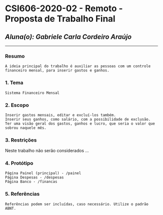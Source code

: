 # **CSI606-2020-02 - Remoto - Proposta de Trabalho Final**
## *Aluna(o): Gabriele Carla Cordeiro Araújo*

--------------

<!-- Descrever um resumo sobre o trabalho. -->

### Resumo

    A ideia principal do trabalho é auxiliar as pessoas com um controle financeiro mensal, para inserir gastos e ganhos.

<!-- Apresentar o tema. -->
### 1. Tema

    Sistema Financeiro Mensal

<!-- Descrever e limitar o escopo da aplicação. -->
### 2. Escopo

    Inserir gastos mensais, editar e excluí-los também.
    Inserir seus ganhos, como salário, com a possibilidade de exclusão.
    Ter uma visão geral dos gastos, ganhos e lucro, que seria o valor que sobrou naquele mês.

<!-- Apresentar restrições de funcionalidades e de escopo. -->
### 3. Restrições

  Neste trabalho não serão considerados ...

<!-- Construir alguns protótipos para a aplicação, disponibilizá-los no Github e descrever o que foi considerado. //-->
### 4. Protótipo

    Página Painel (principal) - /painel 
    Página Despesas - /despesas
    Página Banco - /financas
### 5. Referências

    Referências podem ser incluídas, caso necessário. Utilize o padrão ABNT.